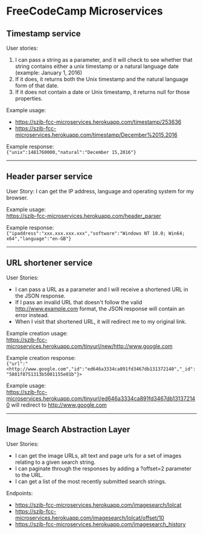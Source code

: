 # FreeCodeCamp Microservices

## Timestamp service

User stories:

1. I can pass a string as a parameter, and it will check to see whether that string contains either a unix timestamp or a natural language date (example: January 1, 2016)
2. If it does, it returns both the Unix timestamp and the natural language form of that date.
3. If it does not contain a date or Unix timestamp, it returns null for those properties.

Example usage:

- <https://szib-fcc-microservices.herokuapp.com/timestamp/253636>
- <https://szib-fcc-microservices.herokuapp.com/timestamp/December%2015,2016>

Example response:<br>
`{"unix":1481760000,"natural":"December 15,2016"}`

--------------------------------------------------------------------------------

## Header parser service

User Story: I can get the IP address, language and operating system for my browser.

Example usage:<br>
<https://szib-fcc-microservices.herokuapp.com/header_parser>

Example response:<br>
`{"ipaddress":"xxx.xxx.xxx.xxx","software":"Windows NT 10.0; Win64; x64","language":"en-GB"}`

--------------------------------------------------------------------------------

## URL shortener service

User Stories:

- I can pass a URL as a parameter and I will receive a shortened URL in the JSON response.
- If I pass an invalid URL that doesn't follow the valid <http://www.example.com> format, the JSON response will contain an error instead.
- When I visit that shortened URL, it will redirect me to my original link.

Example creation usage:<br>
<https://szib-fcc-microservices.herokuapp.com/tinyurl/new/http://www.google.com>

Example creation response:<br>
`{"url":"<http://www.google.com","id":"ed646a3334ca891fd3467db131372140","_id":"5881f8751313b5001155e01b"}>`

Example usage:<br>
<https://szib-fcc-microservices.herokuapp.com/tinyurl/ed646a3334ca891fd3467db131372140> will redirect to <http://www.google.com>

--------------------------------------------------------------------------------

## Image Search Abstraction Layer

User Stories:

- I can get the image URLs, alt text and page urls for a set of images relating to a given search string.
- I can paginate through the responses by adding a ?offset=2 parameter to the URL.
- I can get a list of the most recently submitted search strings.

Endpoints:

- <https://szib-fcc-microservices.herokuapp.com/imagesearch/lolcat>
- <https://szib-fcc-microservices.herokuapp.com/imagesearch/lolcat/offset/10>
- <https://szib-fcc-microservices.herokuapp.com/imagesearch_history>
